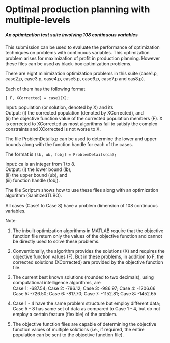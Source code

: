 # Optimal production planning with multiple-levels
##### An optimization test suite involving 108 continuous variables

This submission can be used to evaluate the performance of optimization techniques on problems with continuous variables. This optimization problem arises for maximization of profit in production planning. However these files can be used as black-box optimization problems.

There are eight minimization optimization problems in this suite (case1.p, case2.p, case3.p, case4.p, case5.p, case6.p, case7.p and cas8.p).

Each of them has the following format
```
[ F, XCorrected] = case1(X);
```
Input: population (or solution, denoted by X) and its <br>
Output: (i) the corrected population (denoted by XCorrected), and <br>
(ii) the objective function value of the corrected population members (F). X is corrected to XCorrected as most algorithms fail to satisfy the complex constraints and XCorrected is not worse to X.

The file ProblemDetails.p can be used to determine the lower and upper bounds along with the function handle for each of the cases.

The format is `[lb, ub, fobj] = ProblemDetails(ca);`

Input: ca is an integer from 1 to 8. <br>
Output: (i) the lower bound (lb), <br>
(ii) the upper bound (ub), and <br>
(iii) function handle (fobj).

The file Script.m shows how to use these files along with an optimization algorithm (SanitizedTLBO).

All cases (Case1 to Case 8) have a problem dimension of 108 continuous variables.

Note: 
  1. The inbuilt optimization algorithms in MATLAB require that the objective function file return only the values of the objective function and cannot be directly used to solve these problems.

  2. Conventionally, the algorithm provides the solutions (X) and requires the objective function values (F). But in these problems, in addition to F, the corrected solutions (XCorrected) are provided by the objective function file.

  3. The current best known solutions (rounded to two decimals), using computational intelligence algorithms, are <br/>
  Case 1: -687.54; Case 2: -796.12; Case 3: -986.97; Case 4: -1206.66 <br/>
  Case 5: -726.50; Case 6: -817.70; Case 7: -1152.81; Case 8: -1452.65

  4. Case 1 - 4 have the same problem structure but employ different data; Case 5 - 8 has same set of data as compared to Case 1 - 4, but do not employ a certain feature (flexible) of the problem.

  5. The objective function files are capable of determining the objective function values of multiple solutions (i.e., if required, the entire population can be sent to the objective function file).
